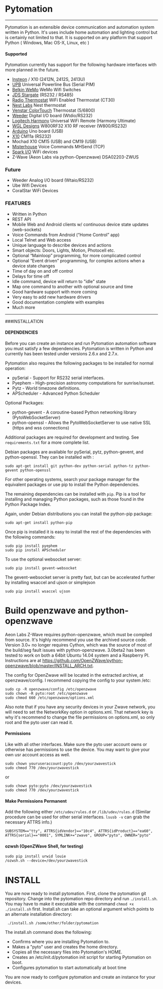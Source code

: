 # Pytomation

---

Pytomation is an extensible device communication and automation system written in Python. It's uses 
include home automation and lighting control but is certainly not limited to 
that.  It is supported on any platform that support Python ( Windows, Mac OS-X, Linux, etc )

#### Supported
Pytomation currently has support for the following hardware interfaces with 
more planned in the future.

   - [Insteon](http://www.insteon.com/) / X10 (2412N, 2412S, 2413U)
   - [UPB](http://www.pulseworx.com/products/products_.htm) Universal Powerline Bus (Serial PIM)
   - [Belkin WeMo](http://www.belkin.com/us/Products/home-automation/c/wemo-home-automation)  WeMo Wifi Switches 
   - [JDS Stargate](http://www.jdstechnologies.com/stargate.html) (RS232 / RS485)
   - [Radio Thermostat](http://www.radiothermostat.com/ ) WiFi Enabled Thermostat (CT30)
   - [Nest Labs](https://nest.com/) Nest thermostat
   - [Venstar ColorTouch](http://www.venstar.com/Thermostats/ColorTouch/) Thermostat (5/6800)
   - [Weeder](http://www.weedtech.com/) Digital I/O board (Wtdio/RS232)
   - [Logitech Harmony](http://www.myharmony.com) Universal WiFi Remote (Harmony Ultimate)
   - [WGL Designs](http://wgldesigns.com/w800.html) W800RF32 X10 RF receiver (W800/RS232)
   - [Arduino](http://www.arduino.cc) Uno board (USB)
   - [X10](http://x10pro-usa.com/x10-home/controllers/wired-controllers/cm11a.html) CM11a (RS232)
   - Mochad X10 CM15 (USB) and CM19 (USB)
   - [Misterhouse](http://misterhouse.sourceforge.net/) Voice Commands MHSend (TCP)
   - [Spark I/O](http://www.spark.io) WiFi devices
   - Z-Wave (Aeon Labs via python-Openzwave) DSA02203-ZWUS 

### Future
   - Weeder Analog I/O board (Wtaio/RS232)
   - Ube Wifi Devices
   - CoralStar WiFi Devices

### FEATURES
   - Written in Python
   - REST API
   - Mobile Web and Android clients w/ continuous device state updates (web-sockets)
   - Voice Commands from Android (“Home Control” app)
   - Local Telnet and Web access
   - Unique language to describe devices and actions
   - Smart objects: Doors, Lights, Motion, Photocell etc.
   - Optional “Mainloop” programming, for more complicated control
   - Optional “Event driven” programming, for complex actions when a device state changes
   - Time of day on and off control
   - Delays for time off
   - Idle command, device will return to "idle" state
   - Map one command to another with optional source and time
   - Good hardware support with more coming
   - Very easy to add new hardware drivers
   - Good documentation complete with examples
   - Much more

---

###INSTALLATION


#### DEPENDENCIES

Before you can create an instance and run Pytomation automation software you must satisfy a few dependencies. Pytomation is written in Python and currently has been tested under versions 2.6.x and 2.7.x. 

Pytomation also requires the following packages to be installed for normal operation:
 
 - pySerial - Support for RS232 serial interfaces.
 - Pyephem - High-precision astronomy computations for sunrise/sunset.
 - Pytz - World timezone definitions.
 - APScheduler - Advanced Python Scheduler

Optional Packages:
 - python-gevent - A coroutine-based Python networking library (PytoWebSocketServer)
 - python-openssl - Allows the PytoWebSocketServer to use native SSL (https and wss connections)

Additional packages are required for development and testing. See `requirements.txt` for a more complete list.

Debian packages are available for pySerial, pytz, python-gevent, and python-openssl. They can be installed with : 

    sudo apt-get install git python-dev python-serial python-tz python-gevent python-openssl

For other operating systems, search your package manager for the equivalent packages or use pip to install the Python dependencies.

The remaining dependencies can be installed with `pip`. Pip is a tool for installing and managing Python packages, such as those found in the Python Package Index.

Again, under Debian distributions you can install the python-pip package: 

    sudo apt-get install python-pip

Once pip is installed it is easy to install the rest of the dependencies with the following commands:

    sudo pip install pyephem 
    sudo pip install APScheduler

To use the optional websocket server:

    sudo pip install gevent-websocket

The gevent-websocket server is pretty fast, but can be accelerated further by installing wsaccel and ujson or simplejson

    sudo pip install wsaccel ujson


Build openzwave and python-openzwave
====================================
Aeon Labs Z-Wave requires python-openzwave, which  must be compiled from source. It's highly recommend you use the archived source code. Version 3.0+ no longer requires Cython, which was the source of most of the build/seg fault issues with python-openzwave. 3.0beta2 has been tested to work on both a 64bit Ubuntu 14.04 system and a Raspberry PI. Instructions are at https://github.com/OpenZWave/python-openzwave/blob/master/INSTALL_ARCH.txt.

The config for OpenZwave will be located in the extracted archive, at openzwave/config. I recommend copying the config to your system /etc:

    sudo cp -R openzwave/config /etc/openzwave
    sudo chown -R pyto:root /etc/openzwave
    sudo chmod 660 /etc/openzwave/options.xml

Also note that if you have any security devices in your Zwave network, you will need to set the NetworkKey option in options.xml. That network key is why it's recommend to change the file permissions on options.xml, so only root and the pyto user can read it. 

#### Permissions
Like with all other interfaces. Make sure the pyto user account owns or otherwise has permissions to use the device. You may want to give your own usr account access as well.

    sudo chown youruseraccount:pyto /dev/yourzwavestick
    sudo chmod 770 /dev/yourzwavestick

or

    sudo chown pyto:pyto /dev/yourzwavestick
    sudo chmod 770 /dev/yourzwavestick
    
#### Make Permissions Permanent 
Add the following either `/etc/udev/rules.d` or `/lib/udev/rules.d` (Similar procedure can be used for other serial interfaces. `lsusb -v` can grab the necessary ATTRS info.)

    SUBSYSTEM=="tty", ATTRS{idVendor}=="10c4", ATTRS{idProduct}=="ea60", ATTRS{serial}=="0001", SYMLINK+="zwave", GROUP="pyto", OWNER="pyto"

#### ozwsh (OpenZWave Shell, for testing)

    sudo pip install urwid louie
    /ozwsh.sh --device=/dev/yourzwavestick

INSTALL
=======
You are now ready to install pytomation. First, clone the pytomation git repository. Change into the pytomation repo directory and run `./install.sh`. You may have to make it executable with the command `chmod +x ./install.sh` first. Install.sh can take an optional argument which points to an alternate installation directory:

     ./install.sh /some/other/folder/pytomation

The install.sh command does the following:
 
  - Confirms where you are installing Pytomation to.
  - Makes a "pyto" user and creates the home directory.
  - Copies all the necessary files into Pytomation's HOME.
  - Creates an /etc/init.d/pytomation init script for starting Pytomation on boot.
  - Configures pytomation to start automatically at boot time

You are now ready to configure pytomation and create an instance for your devices.

